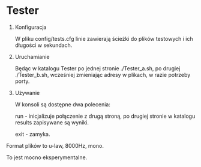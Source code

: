 # Tester


1. Konfiguracja

	W pliku config/tests.cfg linie zawierają ścieżki do plików testowych i ich długości w sekundach.


2. Uruchamianie

	Będąc w katalogu Tester po jednej stronie ./Tester_a.sh, po drugiej ./Tester_b.sh, wcześniej zmieniając adresy w plikach, w razie potrzeby porty.


3. Używanie

	W konsoli są dostępne dwa polecenia:
	
	run - inicjalizuje połączenie z drugą stroną, po drugiej stronie w katalogu results zapisywane są wyniki.
	
	exit - zamyka.


Format plików to u-law, 8000Hz, mono.


To jest mocno eksperymentalne.
